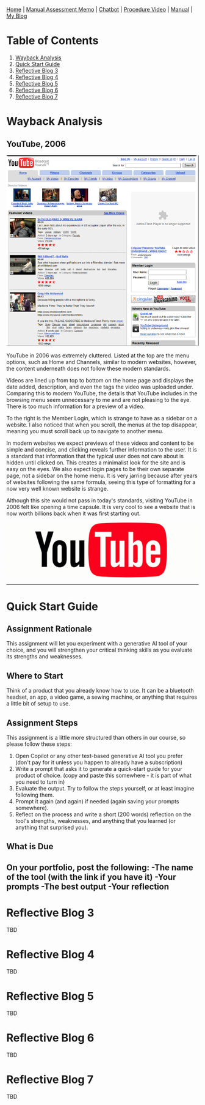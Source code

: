 [Home](index.md) | [Manual Assessment Memo](manual_assessment_memo.md) | [Chatbot](chatbot.md) | [Procedure Video](procedure_video.md) | [Manual](manual.md) | [My Blog](reflective_blogs.md) 

# Table of Contents 
1. [Wayback Analysis](#wayback-analysis)
2. [Quick Start Guide](#quick-start-guide)
3. [Reflective Blog 3](#reflective-blog-3)
4. [Reflective Blog 4](#reflective-blog-4)
5. [Reflective Blog 5](#reflective-blog-5)
6. [Reflective Blog 6](#reflective-blog-6)
7. [Reflective Blog 7](#reflective-blog-7)

   
# Wayback Analysis

## YouTube, 2006
![YouTube Picture](youtube2006.png)

YouTube in 2006 was extremely cluttered. Listed at the top are the menu options, such as Home and Channels, similar to modern websites, however, the content underneath does not follow these modern standards.

Videos are lined up from top to bottom on the home page and displays the date added, description, and even the tags the video was uploaded under. Comparing this to modern YouTube, the details that YouTube includes in the browsing menu seem unnecessary to me and are not pleasing to the eye. There is too much information for a preview of a video.

To the right is the Member Login, which is strange to have as a sidebar on a website.
I also noticed that when you scroll, the menus at the top disappear, meaning you must scroll back up to navigate to another menu. 

In modern websites we expect previews of these videos and content to be simple and concise, and clicking reveals further information to the user. It is a standard that information that the typical user does not care about is hidden until clicked on. This creates a minimalist look for the site and is easy on the eyes. We also expect login pages to be their own separate page, not a sidebar on the home menu. It is very jarring because after years of websites following the same formula, seeing this type of formatting for a now very well known website is strange. 

Although this site would not pass in today's standards, visiting YouTube in 2006 felt like opening a time capsule. It is very cool to see a website that is now worth billions back when it was first starting out.

![YouTube GIF](Youtube_2018.gif)


---
# Quick Start Guide

## Assignment Rationale 
This assignment will let you experiment with a generative AI tool of your choice, and you will strengthen your critical thinking skills as you evaluate its strengths and weaknesses.

## Where to Start
Think of a product that you already know how to use. It can be a bluetooth headset, an app, a video game, a sewing machine, or anything that requires a little bit of setup to use.

## Assignment Steps
This assignment is a little more structured than others in our course, so please follow these steps:
1. Open Copilot or any other text-based generative AI tool you prefer (don't pay for it unless you happen to already have a subscription)
2. Write a prompt that asks it to generate a quick-start guide for your product of choice. (copy and paste this somewhere - it is part of what you need to turn in)
3. Evaluate the output. Try to follow the steps yourself, or at least imagine following them.
4. Prompt it again (and again) if needed (again saving your prompts somewhere).
5. Reflect on the process and write a short (200 words) reflection on the tool's strengths, weaknesses, and anything that you learned (or anything that surprised you).

## What is Due
On your portfolio, post the following:
-The name of the tool (with the link if you have it)
-Your prompts
-The best output 
-Your reflection 
---
# Reflective Blog 3
TBD

# Reflective Blog 4
TBD

# Reflective Blog 5
TBD

# Reflective Blog 6
TBD

# Reflective Blog 7
TBD
